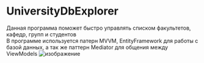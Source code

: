 # UniversityDbExplorer
 
Данная программа поможет быстро управлять списком факультетов, кафедр, групп и студентов\
В программе используется патерн MVVM, EntityFramework для работы с базой данных, а так же паттерн Mediator для общения между ViewModels
![изображение](https://github.com/Feeko256/UniversityDbExplorer/assets/45923367/c110f74d-6012-4de8-8f8f-dc65f7ce57d3)
